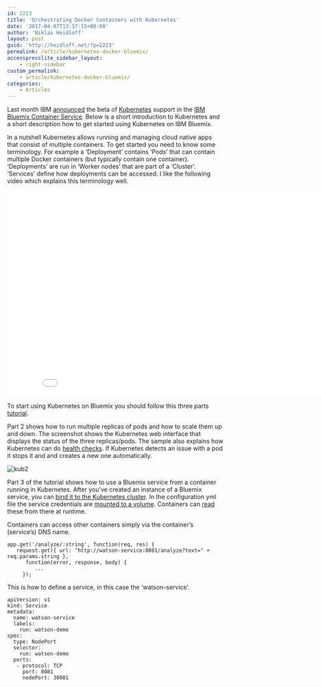 ```yaml
---
id: 2223
title: 'Orchestrating Docker Containers with Kubernetes'
date: '2017-04-07T13:37:15+00:00'
author: 'Niklas Heidloff'
layout: post
guid: 'http://heidloff.net/?p=2223'
permalink: /article/kubernetes-docker-bluemix/
accesspresslite_sidebar_layout:
    - right-sidebar
custom_permalink:
    - article/kubernetes-docker-bluemix/
categories:
    - Articles
---
```


Last month IBM [announced](https://www.ibm.com/blogs/bluemix/2017/03/kubernetes-now-available-ibm-bluemix-container-service/) the beta of [Kubernetes](https://kubernetes.io/) support in the [IBM Bluemix Container Service](https://console.ng.bluemix.net/docs/containers/cs_ov.html). Below is a short introduction to Kubernetes and a short description how to get started using Kubernetes on IBM Bluemix.

In a nutshell Kubernetes allows running and managing cloud native apps that consist of multiple containers. To get started you need to know some terminology. For example a ‘Deployment’ contains ‘Pods’ that can contain multiple Docker containers (but typically contain one container). ‘Deployments’ are run in ‘Worker nodes’ that are part of a ‘Cluster’. ‘Services’ define how deployments can be accessed. I like the following video which explains this terminology well.

<iframe allowfullscreen="" frameborder="0" height="480" src="//www.youtube.com/embed/4ht22ReBjno" width="853"></iframe>

To start using Kubernetes on Bluemix you should follow this three parts [tutorial](https://console.ng.bluemix.net/docs/containers/cs_tutorials.html#cs_tutorials).

Part 2 shows how to run multiple replicas of pods and how to scale them up and down. The screenshot shows the Kubernetes web interface that displays the status of the three replicas/pods. The sample also explains how Kubernetes can do [health checks](https://github.com/IBM/container-service-getting-started-wt/blob/master/Stage2/app.js). If Kubernetes detects an issue with a pod it stops it and and creates a new one automatically.

![kub2](http://heidloff.net/wp-content/uploads/2017/04/kub2.png)

Part 3 of the tutorial shows how to use a Bluemix service from a container running in Kubernetes. After you’ve created an instance of a Bluemix service, you can [bind it to the Kubernetes cluster](https://console.ng.bluemix.net/docs/containers/cs_cluster.html#cs_cluster_services). In the configuration yml file the service credentials are [mounted to a volume](https://github.com/IBM/container-service-getting-started-wt/blob/master/Stage3/watson-deployment.yml#L17-L24). Containers can [read](https://github.com/IBM/container-service-getting-started-wt/blob/master/Stage3/watson/app.js#L8-L12) these from there at runtime.

Containers can access other containers simply via the container’s (service’s) DNS name.

```
app.get('/analyze/:string', function(req, res) {
   request.get({ url: "http://watson-service:8081/analyze?text=" + req.params.string },
      function(error, response, body) {
         ...
     });
```

This is how to define a service, in this case the ‘watson-service’.

```
apiVersion: v1
kind: Service
metadata:
  name: watson-service
  labels:
    run: watson-demo
spec:
  type: NodePort
  selector:
    run: watson-demo
  ports:
   - protocol: TCP
     port: 8081
     nodePort: 30081
```